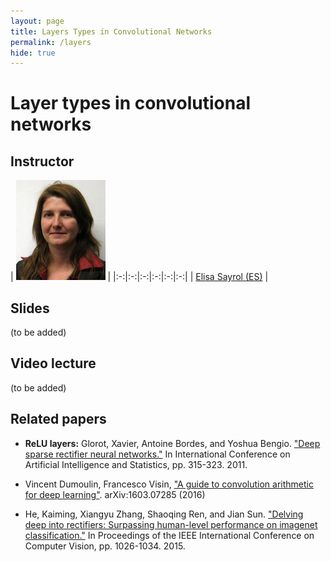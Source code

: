 ```yaml
---
layout: page
title: Layers Types in Convolutional Networks
permalink: /layers
hide: true
---
```


# Layer types in convolutional networks


## Instructor

|  ![Elisa Sayrol][ElisaSayrol-photo]  |
|:-:|:-:|:-:|:-:|:-:|:-:|
| [Elisa Sayrol (ES)][ElisaSayrol-web]  |

[ElisaSayrol-web]: https://imatge.upc.edu/web/people/elisa-sayrol

[ElisaSayrol-photo]: img/instructors/ElisaSayrol.jpg "Elisa Sayrol"

## Slides

(to be added)

## Video lecture

(to be added)



## Related papers

* **ReLU layers:** Glorot, Xavier, Antoine Bordes, and Yoshua Bengio. ["Deep sparse rectifier neural networks."](http://www.jmlr.org/proceedings/papers/v15/glorot11a/glorot11a.pdf) In International Conference on Artificial Intelligence and Statistics, pp. 315-323. 2011.

* Vincent Dumoulin, Francesco Visin, ["A guide to convolution arithmetic for deep learning"](http://arxiv.org/abs/1603.07285). arXiv:1603.07285 (2016)

* He, Kaiming, Xiangyu Zhang, Shaoqing Ren, and Jian Sun. ["Delving deep into rectifiers: Surpassing human-level performance on imagenet classification."](http://www.cv-foundation.org/openaccess/content_iccv_2015/html/He_Delving_Deep_into_ICCV_2015_paper.html) In Proceedings of the IEEE International Conference on Computer Vision, pp. 1026-1034. 2015.
